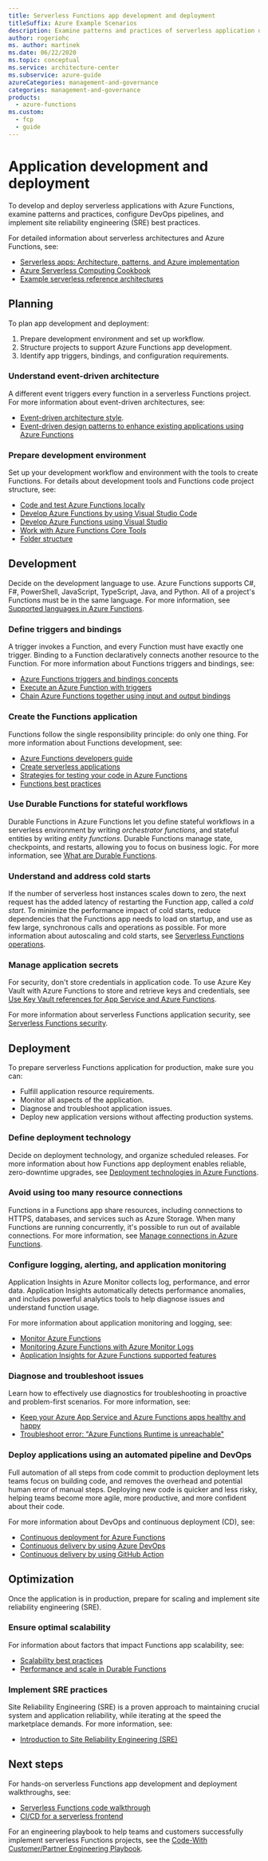 ```yaml
---
title: Serverless Functions app development and deployment
titleSuffix: Azure Example Scenarios
description: Examine patterns and practices of serverless application development, configure DevOps pipelines, and implement site reliability engineering (SRE) best practices.
author: rogeriohc
ms. author: martinek
ms.date: 06/22/2020
ms.topic: conceptual
ms.service: architecture-center
ms.subservice: azure-guide
azureCategories: management-and-governance
categories: management-and-governance
products:
  - azure-functions
ms.custom:
  - fcp
  - guide
---
```


# Application development and deployment

To develop and deploy serverless applications with Azure Functions, examine patterns and practices, configure DevOps pipelines, and implement site reliability engineering (SRE) best practices.

For detailed information about serverless architectures and Azure Functions, see:
- [Serverless apps: Architecture, patterns, and Azure implementation](/dotnet/architecture/serverless/)
- [Azure Serverless Computing Cookbook](https://azure.microsoft.com/resources/azure-serverless-computing-cookbook)
- [Example serverless reference architectures](reference-architectures.md)

## Planning
To plan app development and deployment:

1. Prepare development environment and set up workflow.
2. Structure projects to support Azure Functions app development.
3. Identify app triggers, bindings, and configuration requirements.

### Understand event-driven architecture
A different event triggers every function in a serverless Functions project. For more information about event-driven architectures, see:
- [Event-driven architecture style](../guide/architecture-styles/event-driven.yml).
- [Event-driven design patterns to enhance existing applications using Azure Functions](/events/build-2020/bod124)

### Prepare development environment
Set up your development workflow and environment with the tools to create Functions. For details about development tools and Functions code project structure, see:
- [Code and test Azure Functions locally](/azure/azure-functions/functions-develop-local)
- [Develop Azure Functions by using Visual Studio Code](/azure/azure-functions/functions-develop-vs-code)
- [Develop Azure Functions using Visual Studio](/azure/azure-functions/functions-develop-vs)
- [Work with Azure Functions Core Tools](/azure/azure-functions/functions-run-local)
- [Folder structure](/azure/azure-functions/functions-reference#folder-structure)

## Development

Decide on the development language to use. Azure Functions supports C#, F#, PowerShell, JavaScript, TypeScript, Java, and Python. All of a project's Functions must be in the same language. For more information, see [Supported languages in Azure Functions](/azure/azure-functions/supported-languages).

### Define triggers and bindings
A trigger invokes a Function, and every Function must have exactly one trigger. Binding to a Function declaratively connects another resource to the Function. For more information about Functions triggers and bindings, see:
- [Azure Functions triggers and bindings concepts](/azure/azure-functions/functions-triggers-bindings)
- [Execute an Azure Function with triggers](/training/modules/execute-azure-function-with-triggers/)
- [Chain Azure Functions together using input and output bindings](/training/modules/chain-azure-functions-data-using-bindings/)

### Create the Functions application
Functions follow the single responsibility principle: do only one thing. For more information about Functions development, see:
- [Azure Functions developers guide](/azure/azure-functions/functions-reference)
- [Create serverless applications](/training/paths/create-serverless-applications/)
- [Strategies for testing your code in Azure Functions](/azure/azure-functions/functions-test-a-function)
- [Functions best practices](/azure/azure-functions/functions-best-practices#general-best-practices)

### Use Durable Functions for stateful workflows
Durable Functions in Azure Functions let you define stateful workflows in a serverless environment by writing *orchestrator functions*, and stateful entities by writing *entity functions*. Durable Functions manage state, checkpoints, and restarts, allowing you to focus on business logic. For more information, see [What are Durable Functions](/azure/azure-functions/durable/durable-functions-overview).

### Understand and address cold starts

If the number of serverless host instances scales down to zero, the next request has the added latency of restarting the Function app, called a *cold start*. To minimize the performance impact of cold starts, reduce dependencies that the Functions app needs to load on startup, and use as few large, synchronous calls and operations as possible. For more information about autoscaling and cold starts, see [Serverless Functions operations](functions-app-operations.md).

### Manage application secrets
For security, don't store credentials in application code. To use Azure Key Vault with Azure Functions to store and retrieve keys and credentials, see [Use Key Vault references for App Service and Azure Functions](/azure/app-service/app-service-key-vault-references).

For more information about serverless Functions application security, see [Serverless Functions security](functions-app-security.md).

## Deployment

To prepare serverless Functions application for production, make sure you can:

- Fulfill application resource requirements.
- Monitor all aspects of the application.
- Diagnose and troubleshoot application issues.
- Deploy new application versions without affecting production systems.

### Define deployment technology
Decide on deployment technology, and organize scheduled releases. For more information about how Functions app deployment enables reliable, zero-downtime upgrades, see [Deployment technologies in Azure Functions](/azure/azure-functions/functions-deployment-technologies).

### Avoid using too many resource connections
Functions in a Functions app share resources, including connections to HTTPS, databases, and services such as Azure Storage. When many Functions are running concurrently, it's possible to run out of available connections. For more information, see [Manage connections in Azure Functions](/azure/azure-functions/manage-connections).

### Configure logging, alerting, and application monitoring
Application Insights in Azure Monitor collects log, performance, and error data. Application Insights automatically detects performance anomalies, and includes powerful analytics tools to help diagnose issues and understand function usage.

For more information about application monitoring and logging, see:
- [Monitor Azure Functions](/azure/azure-functions/functions-monitoring)
- [Monitoring Azure Functions with Azure Monitor Logs](/azure/azure-functions/functions-monitor-log-analytics)
- [Application Insights for Azure Functions supported features](/azure/azure-monitor/app/azure-functions-supported-features)

### Diagnose and troubleshoot issues
Learn how to effectively use diagnostics for troubleshooting in proactive and problem-first scenarios. For more information, see:
- [Keep your Azure App Service and Azure Functions apps healthy and happy](https://azure.microsoft.com/resources/videos/build-2019-keeping-your-azure-app-service-and-azure-functions-apps-healthy-and-happy/)
- [Troubleshoot error: "Azure Functions Runtime is unreachable"](/azure/azure-functions/functions-recover-storage-account)

### Deploy applications using an automated pipeline and DevOps
Full automation of all steps from code commit to production deployment lets teams focus on building code, and removes the overhead and potential human error of manual steps. Deploying new code is quicker and less risky, helping teams become more agile, more productive, and more confident about their code.

For more information about DevOps and continuous deployment (CD), see:
- [Continuous deployment for Azure Functions](/azure/azure-functions/functions-continuous-deployment)
- [Continuous delivery by using Azure DevOps](/azure/azure-functions/functions-how-to-azure-devops)
- [Continuous delivery by using GitHub Action](/azure/azure-functions/functions-how-to-github-actions)

## Optimization

Once the application is in production, prepare for scaling and implement site reliability engineering (SRE).

### Ensure optimal scalability
For information about factors that impact Functions app scalability, see:
- [Scalability best practices](/azure/azure-functions/functions-best-practices#scalability-best-practices)
- [Performance and scale in Durable Functions](/azure/azure-functions/durable/durable-functions-perf-and-scale)

### Implement SRE practices
Site Reliability Engineering (SRE) is a proven approach to maintaining crucial system and application reliability, while iterating at the speed the marketplace demands. For more information, see:
- [Introduction to Site Reliability Engineering (SRE)](/training/modules/intro-to-site-reliability-engineering)

## Next steps

For hands-on serverless Functions app development and deployment walkthroughs, see:
- [Serverless Functions code walkthrough](../web-apps/serverless/architectures/code.yml)
- [CI/CD for a serverless frontend](../serverless/guide/serverless-app-cicd-best-practices.yml)

For an engineering playbook to help teams and customers successfully implement serverless Functions projects, see the [Code-With Customer/Partner Engineering Playbook](https://github.com/microsoft/code-with-engineering-playbook).
